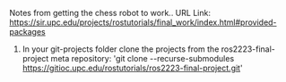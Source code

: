 Notes from getting the chess robot to work..
URL Link: https://sir.upc.edu/projects/rostutorials/final_work/index.html#provided-packages

1. In your git-projects folder clone the projects from the ros2223-final-project meta repository:
  'git clone  --recurse-submodules https://gitioc.upc.edu/rostutorials/ros2223-final-project.git'





